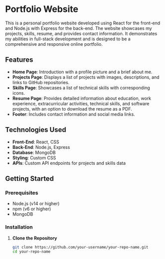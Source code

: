 # Portfolio Website

This is a personal portfolio website developed using React for the front-end and Node.js with Express for the back-end. The website showcases my projects, skills, resume, and provides contact information. It demonstrates my abilities in full-stack development and is designed to be a comprehensive and responsive online portfolio.

## Features

- **Home Page**: Introduction with a profile picture and a brief about me.
- **Projects Page**: Displays a list of projects with images, descriptions, and links to GitHub repositories.
- **Skills Page**: Showcases a list of technical skills with corresponding icons.
- **Resume Page**: Provides detailed information about education, work experience, extracurricular activities, technical skills, and software projects, with an option to download the resume as a PDF.
- **Footer**: Includes contact information and social media links.

## Technologies Used

- **Front-End**: React, CSS
- **Back-End**: Node.js, Express
- **Database**: MongoDB
- **Styling**: Custom CSS
- **APIs**: Custom API endpoints for projects and skills data

## Getting Started

### Prerequisites

- Node.js (v14 or higher)
- npm (v6 or higher)
- MongoDB

### Installation

1. **Clone the Repository**

   ```bash
   git clone https://github.com/your-username/your-repo-name.git
   cd your-repo-name

